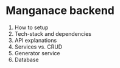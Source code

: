 # Manganace backend

1. How to setup
2. Tech-stack and dependencies
3. API explanations
4. Services vs. CRUD
5. Generator service
6. Database
